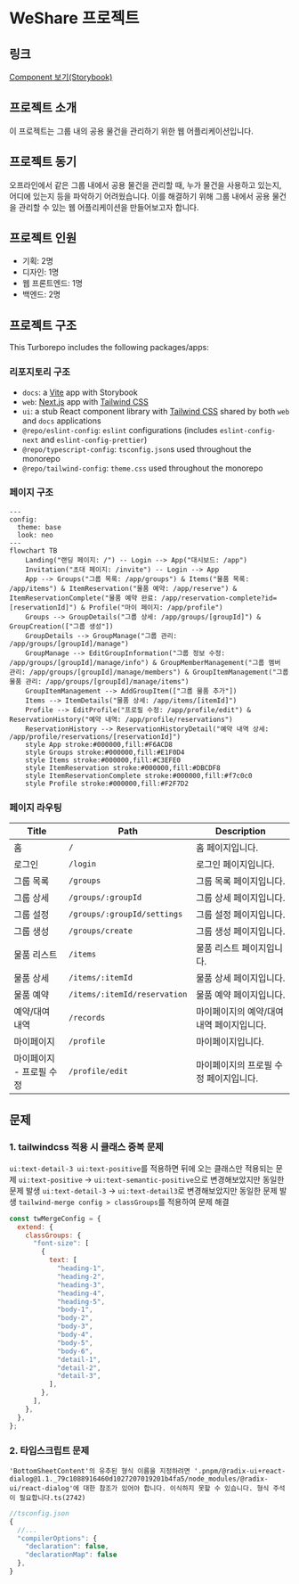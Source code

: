 # WeShare 프로젝트

## 링크

[Component 보기(Storybook)](https://www.chromatic.com/library?appId=679f6f9efeda6bdd03477eb9)

## 프로젝트 소개

이 프로젝트는 그룹 내의 공용 물건을 관리하기 위한 웹 어플리케이션입니다.

## 프로젝트 동기

오프라인에서 같은 그룹 내에서 공용 물건을 관리할 때, 누가 물건을 사용하고 있는지, 어디에 있는지 등을 파악하기 어려웠습니다. 이를 해결하기 위해 그룹 내에서 공용 물건을 관리할 수 있는 웹 어플리케이션을 만들어보고자 합니다.

## 프로젝트 인원

- 기획: 2명
- 디자인: 1명
- 웹 프론트엔드: 1명
- 백엔드: 2명

## 프로젝트 구조

This Turborepo includes the following packages/apps:

### 리포지토리 구조

- `docs`: a [Vite](https://nextjs.org/) app with Storybook
- `web`: [Next.js](https://nextjs.org/) app with [Tailwind CSS](https://tailwindcss.com/)
- `ui`: a stub React component library with [Tailwind CSS](https://tailwindcss.com/) shared by both `web` and `docs` applications
- `@repo/eslint-config`: `eslint` configurations (includes `eslint-config-next` and `eslint-config-prettier`)
- `@repo/typescript-config`: `tsconfig.json`s used throughout the monorepo
- `@repo/tailwind-config`: `theme.css` used throughout the monorepo

### 페이지 구조

```mermaid
---
config:
  theme: base
  look: neo
---
flowchart TB
    Landing("랜딩 페이지: /") -- Login --> App("대시보드: /app")
    Invitation("초대 페이지: /invite") -- Login --> App
    App --> Groups("그룹 목록: /app/groups") & Items("물품 목록: /app/items") & ItemReservation("물품 예약: /app/reserve") & ItemReservationComplete("물품 예약 완료: /app/reservation-complete?id=[reservationId]") & Profile("마이 페이지: /app/profile")
    Groups --> GroupDetails("그룹 상세: /app/groups/[groupId]") & GroupCreation(["그룹 생성"])
    GroupDetails --> GroupManage("그룹 관리: /app/groups/[groupId]/manage")
    GroupManage --> EditGroupInformation("그룹 정보 수정: /app/groups/[groupId]/manage/info") & GroupMemberManagement("그룹 멤버 관리: /app/groups/[groupId]/manage/members") & GroupItemManagement("그룹 물품 관리: /app/groups/[groupId]/manage/items")
    GroupItemManagement --> AddGroupItem(["그룹 물품 추가"])
    Items --> ItemDetails("물품 상세: /app/items/[itemId]")
    Profile --> EditProfile("프로필 수정: /app/profile/edit") & ReservationHistory("예약 내역: /app/profile/reservations")
    ReservationHistory --> ReservationHistoryDetail("예약 내역 상세: /app/profile/reservations/[reservationId]")
    style App stroke:#000000,fill:#F6ACD8
    style Groups stroke:#000000,fill:#E1F0D4 
    style Items stroke:#000000,fill:#C3EFE0 
    style ItemReservation stroke:#000000,fill:#DBCDF8
    style ItemReservationComplete stroke:#000000,fill:#f7c0c0
    style Profile stroke:#000000,fill:#F2F7D2

```

### 페이지 라우팅

| Title                    | Path                         | Description                               |
| ------------------------ | ---------------------------- | ----------------------------------------- |
| 홈                       | `/`                          | 홈 페이지입니다.                          |
| 로그인                   | `/login`                     | 로그인 페이지입니다.                      |
| 그룹 목록                | `/groups`                    | 그룹 목록 페이지입니다.                   |
| 그룹 상세                | `/groups/:groupId`           | 그룹 상세 페이지입니다.                   |
| 그룹 설정                | `/groups/:groupId/settings`  | 그룹 설정 페이지입니다.                   |
| 그룹 생성                | `/groups/create`             | 그룹 생성 페이지입니다.                   |
| 물품 리스트              | `/items`                     | 물품 리스트 페이지입니다.                 |
| 물품 상세                | `/items/:itemId`             | 물품 상세 페이지입니다.                   |
| 물품 예약                | `/items/:itemId/reservation` | 물품 예약 페이지입니다.                   |
| 예약/대여 내역           | `/records`                   | 마이페이지의 예약/대여 내역 페이지입니다. |
| 마이페이지               | `/profile`                   | 마이페이지입니다.                         |
| 마이페이지 - 프로필 수정 | `/profile/edit`              | 마이페이지의 프로필 수정 페이지입니다.    |

## 문제

### 1. tailwindcss 적용 시 클래스 중복 문제

`ui:text-detail-3 ui:text-positive`를 적용하면 뒤에 오는 클래스만 적용되는 문제
`ui:text-positive` -> `ui:text-semantic-positive`으로 변경해보았지만 동일한 문제 발생
`ui:text-detail-3` -> `ui:text-detail3`로 변경해보았지만 동일한 문제 발생
`tailwind-merge config > classGroups`를 적용하여 문제 해결

```javascript
const twMergeConfig = {
  extend: {
    classGroups: {
      "font-size": [
        {
          text: [
            "heading-1",
            "heading-2",
            "heading-3",
            "heading-4",
            "heading-5",
            "body-1",
            "body-2",
            "body-3",
            "body-4",
            "body-5",
            "body-6",
            "detail-1",
            "detail-2",
            "detail-3",
          ],
        },
      ],
    },
  },
};
```

### 2. 타입스크립트 문제

```plaintext
'BottomSheetContent'의 유추된 형식 이름을 지정하려면 '.pnpm/@radix-ui+react-dialog@1.1._79c1088916460d1027207019201b4fa5/node_modules/@radix-ui/react-dialog'에 대한 참조가 있어야 합니다. 이식하지 못할 수 있습니다. 형식 주석이 필요합니다.ts(2742)
```

```typescript
//tsconfig.json
{
  //...
  "compilerOptions": {
    "declaration": false,
    "declarationMap": false
  },
}
```

